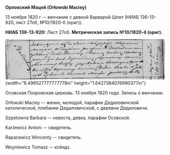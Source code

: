 **Орловский Мацей (Orłowski Maciey)**

13 ноября 1820 г -- венчание с девкой Варварой Шпет (НИАБ 136-13-920,
лист 27об, №10/1820-б (ориг)).

**НИАБ 136-13-920:** Лист 27об. **Метрическая запись №10/1820-б
(ориг).**

![](./media/47cf9469891aa16b422f40597e6d8dec62266ea0.png){width="6.496527777777778in"
height="1.6427384076990377in"}

Осовская Покровская церковь. 13 ноября 1820 года. Запись о венчании.

Orłowski Maciey -- жених, молодой, парафии Дедиловичской католической,
плебании Дедиловичской, с деревни Дедиловичи.

Szpetowna Barbara -- невеста, девка, парафии Осовской.

Karżewicz Antoni -- свидетель.

Rapacewicz Wincenty -- свидетель.

Woyniewicz Tomasz -- ксёндз.
